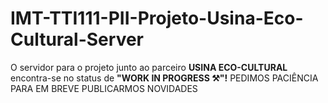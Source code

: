 # IMT-TTI111-PII-Projeto-Usina-Eco-Cultural-Server

O servidor para o projeto junto ao parceiro **USINA ECO-CULTURAL** encontra-se no status de **"WORK IN PROGRESS ⚒️"!** PEDIMOS PACIÊNCIA PARA EM BREVE PUBLICARMOS NOVIDADES
